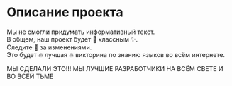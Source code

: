 # Описание проекта
Мы ~~не~~ смогли придумать информативный текст.  
В общем, наш проект будет :star2: классным :sparkles:.  
Следите :eyes: за изменениями.  
Это будет :fire: лучшая :fire: викторина по знанию языков во всём интернете.  
  
МЫ СДЕЛАЛИ ЭТО!!! МЫ ЛУЧШИЕ РАЗРАБОТЧИКИ НА ВСЁМ СВЕТЕ И ВО ВСЕЙ ТЬМЕ

